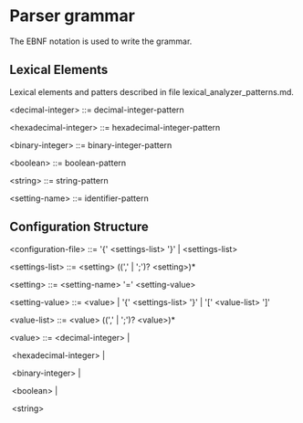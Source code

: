 # Parser grammar

The EBNF notation is used to write the grammar.



## Lexical Elements

Lexical elements and patters described in file lexical_analyzer_patterns.md.

\<decimal-integer\> ::=  decimal-integer-pattern

\<hexadecimal-integer\> ::=  hexadecimal-integer-pattern

\<binary-integer\> ::= binary-integer-pattern

\<boolean\> ::= boolean-pattern

\<string\> ::= string-pattern

\<setting-name\> ::= identifier-pattern



## Configuration Structure

\<configuration-file\> ::=  '{' \<settings-list\> '}' | \<settings-list\>

\<settings-list\> ::= \<setting\> ((',' | ';')? \<setting\>)*

\<setting\> ::= \<setting-name\> '=' \<setting-value\>

 \<setting-value\> ::=  \<value\> | '{' \<settings-list\> '}' |  '[' \<value-list\> ']'

\<value-list\> ::= \<value\> ((',' | ';')? \<value\>)*

\<value\> ::= \<decimal-integer\> | 

​                    \<hexadecimal-integer\> |

​                    \<binary-integer\> |

​                    \<boolean\> |

​                    \<string\>

